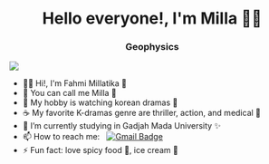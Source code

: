<h1 align="center"> Hello everyone!, I'm Milla 👋🏻 </h1>
<h3 align="center"> Geophysics </h3>

![](https://i.pinimg.com/564x/50/cd/bf/50cdbf935adcfca80964d34de9505c8d.jpg) 

- 👋🏻 Hi!, I'm Fahmi Millatika 🍋
- 🌸 You can call me Milla 🌼
- 👀 My hobby is watching korean dramas 🍰
- ☕ My favorite K-dramas genre are thriller, action, and medical 🌵
- 🌱 I’m currently studying in Gadjah Mada University ✨
- 📫 How to reach me: &nbsp;&nbsp;[![Gmail Badge](https://img.shields.io/badge/-Gmail-c14438?style=flat-square&logo=Gmail&logoColor=white&link=mailto:shuklaraghav321.com)](mailto:fahmi.millatika@mail.ugm.ac.id)
- ⚡ Fun fact: love spicy food 🍜, ice cream 🍨
<!---
FahmiMillatika/FahmiMillatika is a ✨ special ✨ repository because its `README.md` (this file) appears on your GitHub profile.
You can click the Preview link to take a look at your changes.
--->
